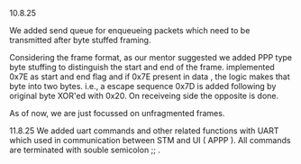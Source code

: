 10.8.25


We added send queue for enqueueing packets which need to  be transmitted after byte stuffed framing.

Considering the frame format, as our mentor suggested we added PPP type byte stuffing to distinguish the start and end of the frame. 
implemented 0x7E as start and end flag and if 0x7E present in data , the logic makes that byte into two bytes. 
i.e., a escape sequence 0x7D is added following by original byte XOR'ed with 0x20. 
On receiveing side the opposite is done.

As of now, we are just focussed on unfragmented frames.

11.8.25
We added uart commands and other related functions with UART which used in communication between STM and UI ( APPP ).
All commands are terminated with souble semicolon ;; . 
